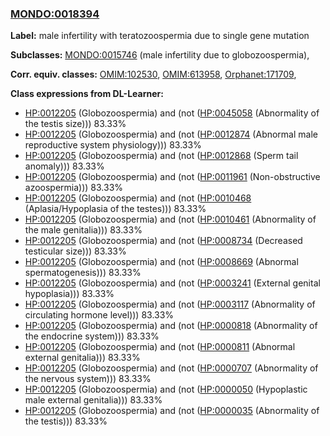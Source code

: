 
### [MONDO:0018394](http://purl.obolibrary.org/obo/MONDO_0018394)
**Label:** male infertility with teratozoospermia due to single gene mutation

**Subclasses:** [MONDO:0015746](http://purl.obolibrary.org/obo/MONDO_0015746) (male infertility due to globozoospermia), 

**Corr. equiv. classes:** [OMIM:102530](http://purl.obolibrary.org/obo/OMIM_102530), [OMIM:613958](http://purl.obolibrary.org/obo/OMIM_613958), [Orphanet:171709](http://www.orpha.net/ORDO/Orphanet_171709), 

**Class expressions from DL-Learner:**

- [HP:0012205](http://purl.obolibrary.org/obo/HP_0012205) (Globozoospermia) and (not ([HP:0045058](http://purl.obolibrary.org/obo/HP_0045058) (Abnormality of the testis size))) 83.33%
- [HP:0012205](http://purl.obolibrary.org/obo/HP_0012205) (Globozoospermia) and (not ([HP:0012874](http://purl.obolibrary.org/obo/HP_0012874) (Abnormal male reproductive system physiology))) 83.33%
- [HP:0012205](http://purl.obolibrary.org/obo/HP_0012205) (Globozoospermia) and (not ([HP:0012868](http://purl.obolibrary.org/obo/HP_0012868) (Sperm tail anomaly))) 83.33%
- [HP:0012205](http://purl.obolibrary.org/obo/HP_0012205) (Globozoospermia) and (not ([HP:0011961](http://purl.obolibrary.org/obo/HP_0011961) (Non-obstructive azoospermia))) 83.33%
- [HP:0012205](http://purl.obolibrary.org/obo/HP_0012205) (Globozoospermia) and (not ([HP:0010468](http://purl.obolibrary.org/obo/HP_0010468) (Aplasia/Hypoplasia of the testes))) 83.33%
- [HP:0012205](http://purl.obolibrary.org/obo/HP_0012205) (Globozoospermia) and (not ([HP:0010461](http://purl.obolibrary.org/obo/HP_0010461) (Abnormality of the male genitalia))) 83.33%
- [HP:0012205](http://purl.obolibrary.org/obo/HP_0012205) (Globozoospermia) and (not ([HP:0008734](http://purl.obolibrary.org/obo/HP_0008734) (Decreased testicular size))) 83.33%
- [HP:0012205](http://purl.obolibrary.org/obo/HP_0012205) (Globozoospermia) and (not ([HP:0008669](http://purl.obolibrary.org/obo/HP_0008669) (Abnormal spermatogenesis))) 83.33%
- [HP:0012205](http://purl.obolibrary.org/obo/HP_0012205) (Globozoospermia) and (not ([HP:0003241](http://purl.obolibrary.org/obo/HP_0003241) (External genital hypoplasia))) 83.33%
- [HP:0012205](http://purl.obolibrary.org/obo/HP_0012205) (Globozoospermia) and (not ([HP:0003117](http://purl.obolibrary.org/obo/HP_0003117) (Abnormality of circulating hormone level))) 83.33%
- [HP:0012205](http://purl.obolibrary.org/obo/HP_0012205) (Globozoospermia) and (not ([HP:0000818](http://purl.obolibrary.org/obo/HP_0000818) (Abnormality of the endocrine system))) 83.33%
- [HP:0012205](http://purl.obolibrary.org/obo/HP_0012205) (Globozoospermia) and (not ([HP:0000811](http://purl.obolibrary.org/obo/HP_0000811) (Abnormal external genitalia))) 83.33%
- [HP:0012205](http://purl.obolibrary.org/obo/HP_0012205) (Globozoospermia) and (not ([HP:0000707](http://purl.obolibrary.org/obo/HP_0000707) (Abnormality of the nervous system))) 83.33%
- [HP:0012205](http://purl.obolibrary.org/obo/HP_0012205) (Globozoospermia) and (not ([HP:0000050](http://purl.obolibrary.org/obo/HP_0000050) (Hypoplastic male external genitalia))) 83.33%
- [HP:0012205](http://purl.obolibrary.org/obo/HP_0012205) (Globozoospermia) and (not ([HP:0000035](http://purl.obolibrary.org/obo/HP_0000035) (Abnormality of the testis))) 83.33%


